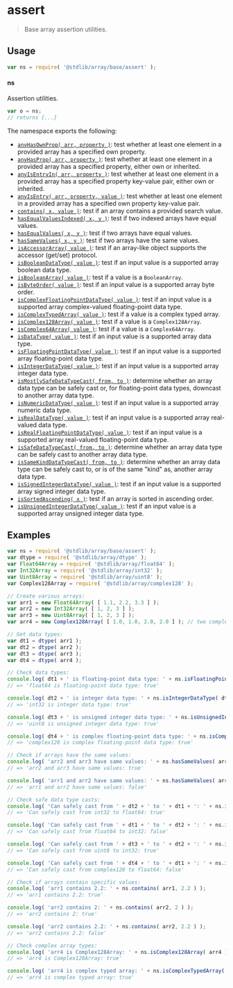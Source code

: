 <!--

@license Apache-2.0

Copyright (c) 2022 The Stdlib Authors.

Licensed under the Apache License, Version 2.0 (the "License");
you may not use this file except in compliance with the License.
You may obtain a copy of the License at

   http://www.apache.org/licenses/LICENSE-2.0

Unless required by applicable law or agreed to in writing, software
distributed under the License is distributed on an "AS IS" BASIS,
WITHOUT WARRANTIES OR CONDITIONS OF ANY KIND, either express or implied.
See the License for the specific language governing permissions and
limitations under the License.

-->

# assert

> Base array assertion utilities.

<section class="usage">

## Usage

```javascript
var ns = require( '@stdlib/array/base/assert' );
```

#### ns

Assertion utilities.

```javascript
var o = ns;
// returns {...}
```

The namespace exports the following:

<!-- <toc pattern="*"> -->

<div class="namespace-toc">

-   <span class="signature">[`anyHasOwnProp( arr, property )`][@stdlib/array/base/assert/any-has-own-property]</span><span class="delimiter">: </span><span class="description">test whether at least one element in a provided array has a specified own property.</span>
-   <span class="signature">[`anyHasProp( arr, property )`][@stdlib/array/base/assert/any-has-property]</span><span class="delimiter">: </span><span class="description">test whether at least one element in a provided array has a specified property, either own or inherited.</span>
-   <span class="signature">[`anyIsEntryIn( arr, property )`][@stdlib/array/base/assert/any-is-entry-in]</span><span class="delimiter">: </span><span class="description">test whether at least one element in a provided array has a specified property key-value pair, either own or inherited.</span>
-   <span class="signature">[`anyIsEntry( arr, property, value )`][@stdlib/array/base/assert/any-is-entry]</span><span class="delimiter">: </span><span class="description">test whether at least one element in a provided array has a specified own property key-value pair.</span>
-   <span class="signature">[`contains( x, value )`][@stdlib/array/base/assert/contains]</span><span class="delimiter">: </span><span class="description">test if an array contains a provided search value.</span>
-   <span class="signature">[`hasEqualValuesIndexed( x, y )`][@stdlib/array/base/assert/has-equal-values-indexed]</span><span class="delimiter">: </span><span class="description">test if two indexed arrays have equal values.</span>
-   <span class="signature">[`hasEqualValues( x, y )`][@stdlib/array/base/assert/has-equal-values]</span><span class="delimiter">: </span><span class="description">test if two arrays have equal values.</span>
-   <span class="signature">[`hasSameValues( x, y )`][@stdlib/array/base/assert/has-same-values]</span><span class="delimiter">: </span><span class="description">test if two arrays have the same values.</span>
-   <span class="signature">[`isAccessorArray( value )`][@stdlib/array/base/assert/is-accessor-array]</span><span class="delimiter">: </span><span class="description">test if an array-like object supports the accessor (get/set) protocol.</span>
-   <span class="signature">[`isBooleanDataType( value )`][@stdlib/array/base/assert/is-boolean-data-type]</span><span class="delimiter">: </span><span class="description">test if an input value is a supported array boolean data type.</span>
-   <span class="signature">[`isBooleanArray( value )`][@stdlib/array/base/assert/is-booleanarray]</span><span class="delimiter">: </span><span class="description">test if a value is a `BooleanArray`.</span>
-   <span class="signature">[`isByteOrder( value )`][@stdlib/array/base/assert/is-byte-order]</span><span class="delimiter">: </span><span class="description">test if an input value is a supported array byte order.</span>
-   <span class="signature">[`isComplexFloatingPointDataType( value )`][@stdlib/array/base/assert/is-complex-floating-point-data-type]</span><span class="delimiter">: </span><span class="description">test if an input value is a supported array complex-valued floating-point data type.</span>
-   <span class="signature">[`isComplexTypedArray( value )`][@stdlib/array/base/assert/is-complex-typed-array]</span><span class="delimiter">: </span><span class="description">test if a value is a complex typed array.</span>
-   <span class="signature">[`isComplex128Array( value )`][@stdlib/array/base/assert/is-complex128array]</span><span class="delimiter">: </span><span class="description">test if a value is a `Complex128Array`.</span>
-   <span class="signature">[`isComplex64Array( value )`][@stdlib/array/base/assert/is-complex64array]</span><span class="delimiter">: </span><span class="description">test if a value is a `Complex64Array`.</span>
-   <span class="signature">[`isDataType( value )`][@stdlib/array/base/assert/is-data-type]</span><span class="delimiter">: </span><span class="description">test if an input value is a supported array data type.</span>
-   <span class="signature">[`isFloatingPointDataType( value )`][@stdlib/array/base/assert/is-floating-point-data-type]</span><span class="delimiter">: </span><span class="description">test if an input value is a supported array floating-point data type.</span>
-   <span class="signature">[`isIntegerDataType( value )`][@stdlib/array/base/assert/is-integer-data-type]</span><span class="delimiter">: </span><span class="description">test if an input value is a supported array integer data type.</span>
-   <span class="signature">[`isMostlySafeDataTypeCast( from, to )`][@stdlib/array/base/assert/is-mostly-safe-data-type-cast]</span><span class="delimiter">: </span><span class="description">determine whether an array data type can be safely cast or, for floating-point data types, downcast to another array data type.</span>
-   <span class="signature">[`isNumericDataType( value )`][@stdlib/array/base/assert/is-numeric-data-type]</span><span class="delimiter">: </span><span class="description">test if an input value is a supported array numeric data type.</span>
-   <span class="signature">[`isRealDataType( value )`][@stdlib/array/base/assert/is-real-data-type]</span><span class="delimiter">: </span><span class="description">test if an input value is a supported array real-valued data type.</span>
-   <span class="signature">[`isRealFloatingPointDataType( value )`][@stdlib/array/base/assert/is-real-floating-point-data-type]</span><span class="delimiter">: </span><span class="description">test if an input value is a supported array real-valued floating-point data type.</span>
-   <span class="signature">[`isSafeDataTypeCast( from, to )`][@stdlib/array/base/assert/is-safe-data-type-cast]</span><span class="delimiter">: </span><span class="description">determine whether an array data type can be safely cast to another array data type.</span>
-   <span class="signature">[`isSameKindDataTypeCast( from, to )`][@stdlib/array/base/assert/is-same-kind-data-type-cast]</span><span class="delimiter">: </span><span class="description">determine whether an array data type can be safely cast to, or is of the same "kind" as, another array data type.</span>
-   <span class="signature">[`isSignedIntegerDataType( value )`][@stdlib/array/base/assert/is-signed-integer-data-type]</span><span class="delimiter">: </span><span class="description">test if an input value is a supported array signed integer data type.</span>
-   <span class="signature">[`isSortedAscending( x )`][@stdlib/array/base/assert/is-sorted-ascending]</span><span class="delimiter">: </span><span class="description">test if an array is sorted in ascending order.</span>
-   <span class="signature">[`isUnsignedIntegerDataType( value )`][@stdlib/array/base/assert/is-unsigned-integer-data-type]</span><span class="delimiter">: </span><span class="description">test if an input value is a supported array unsigned integer data type.</span>

</div>

<!-- </toc> -->

</section>

<!-- /.usage -->

<section class="examples">

## Examples

<!-- TODO: better examples -->

<!-- eslint no-undef: "error" -->

```javascript
var ns = require( '@stdlib/array/base/assert' );
var dtype = require( '@stdlib/array/dtype' );
var Float64Array = require( '@stdlib/array/float64' );
var Int32Array = require( '@stdlib/array/int32' );
var Uint8Array = require( '@stdlib/array/uint8' );
var Complex128Array = require( '@stdlib/array/complex128' );

// Create various arrays:
var arr1 = new Float64Array( [ 1.1, 2.2, 3.3 ] );
var arr2 = new Int32Array( [ 1, 2, 3 ] );
var arr3 = new Uint8Array( [ 1, 2, 3 ] );
var arr4 = new Complex128Array( [ 1.0, 1.0, 2.0, 2.0 ] ); // two complex numbers: 1+1i, 2+2i

// Get data types:
var dt1 = dtype( arr1 );
var dt2 = dtype( arr2 );
var dt3 = dtype( arr3 );
var dt4 = dtype( arr4 );

// Check data types:
console.log( dt1 + ' is floating-point data type: ' + ns.isFloatingPointDataType( dt1 ) );
// => 'float64 is floating-point data type: true'

console.log( dt2 + ' is integer data type: ' + ns.isIntegerDataType( dt2 ) );
// => 'int32 is integer data type: true'

console.log( dt3 + ' is unsigned integer data type: ' + ns.isUnsignedIntegerDataType( dt3 ) );
// => 'uint8 is unsigned integer data type: true'

console.log( dt4 + ' is complex floating-point data type: ' + ns.isComplexFloatingPointDataType( dt4 ) );
// => 'complex128 is complex floating-point data type: true'

// Check if arrays have the same values:
console.log( 'arr2 and arr3 have same values: ' + ns.hasSameValues( arr2, arr3 ) );
// => 'arr2 and arr3 have same values: true'

console.log( 'arr1 and arr2 have same values: ' + ns.hasSameValues( arr1, arr2 ) );
// => 'arr1 and arr2 have same values: false'

// Check safe data type casts:
console.log( 'Can safely cast from ' + dt2 + ' to ' + dt1 + ': ' + ns.isSafeDataTypeCast( dt2, dt1 ) );
// => 'Can safely cast from int32 to float64: true'

console.log( 'Can safely cast from ' + dt1 + ' to ' + dt2 + ': ' + ns.isSafeDataTypeCast( dt1, dt2 ) );
// => 'Can safely cast from float64 to int32: false'

console.log( 'Can safely cast from ' + dt3 + ' to ' + dt2 + ': ' + ns.isSafeDataTypeCast( dt3, dt2 ) );
// => 'Can safely cast from uint8 to int32: true'

console.log( 'Can safely cast from ' + dt4 + ' to ' + dt1 + ': ' + ns.isSafeDataTypeCast( dt4, dt1 ) );
// => 'Can safely cast from complex128 to float64: false'

// Check if arrays contain specific values:
console.log( 'arr1 contains 2.2: ' + ns.contains( arr1, 2.2 ) );
// => 'arr1 contains 2.2: true'

console.log( 'arr2 contains 2: ' + ns.contains( arr2, 2 ) );
// => 'arr2 contains 2: true'

console.log( 'arr2 contains 2.2: ' + ns.contains( arr2, 2.2 ) );
// => 'arr2 contains 2.2: false'

// Check complex array types:
console.log( 'arr4 is Complex128Array: ' + ns.isComplex128Array( arr4 ) );
// => 'arr4 is Complex128Array: true'

console.log( 'arr4 is complex typed array: ' + ns.isComplexTypedArray( arr4 ) );
// => 'arr4 is complex typed array: true'
```

</section>

<!-- /.examples -->

<!-- Section for related `stdlib` packages. Do not manually edit this section, as it is automatically populated. -->

<section class="related">

</section>

<!-- /.related -->

<!-- Section for all links. Make sure to keep an empty line after the `section` element and another before the `/section` close. -->

<section class="links">

<!-- <toc-links> -->

[@stdlib/array/base/assert/any-has-own-property]: https://github.com/stdlib-js/stdlib/tree/develop/lib/node_modules/%40stdlib/array/base/assert/any-has-own-property

[@stdlib/array/base/assert/any-has-property]: https://github.com/stdlib-js/stdlib/tree/develop/lib/node_modules/%40stdlib/array/base/assert/any-has-property

[@stdlib/array/base/assert/any-is-entry-in]: https://github.com/stdlib-js/stdlib/tree/develop/lib/node_modules/%40stdlib/array/base/assert/any-is-entry-in

[@stdlib/array/base/assert/any-is-entry]: https://github.com/stdlib-js/stdlib/tree/develop/lib/node_modules/%40stdlib/array/base/assert/any-is-entry

[@stdlib/array/base/assert/contains]: https://github.com/stdlib-js/stdlib/tree/develop/lib/node_modules/%40stdlib/array/base/assert/contains

[@stdlib/array/base/assert/has-equal-values-indexed]: https://github.com/stdlib-js/stdlib/tree/develop/lib/node_modules/%40stdlib/array/base/assert/has-equal-values-indexed

[@stdlib/array/base/assert/has-equal-values]: https://github.com/stdlib-js/stdlib/tree/develop/lib/node_modules/%40stdlib/array/base/assert/has-equal-values

[@stdlib/array/base/assert/has-same-values]: https://github.com/stdlib-js/stdlib/tree/develop/lib/node_modules/%40stdlib/array/base/assert/has-same-values

[@stdlib/array/base/assert/is-accessor-array]: https://github.com/stdlib-js/stdlib/tree/develop/lib/node_modules/%40stdlib/array/base/assert/is-accessor-array

[@stdlib/array/base/assert/is-boolean-data-type]: https://github.com/stdlib-js/stdlib/tree/develop/lib/node_modules/%40stdlib/array/base/assert/is-boolean-data-type

[@stdlib/array/base/assert/is-booleanarray]: https://github.com/stdlib-js/stdlib/tree/develop/lib/node_modules/%40stdlib/array/base/assert/is-booleanarray

[@stdlib/array/base/assert/is-byte-order]: https://github.com/stdlib-js/stdlib/tree/develop/lib/node_modules/%40stdlib/array/base/assert/is-byte-order

[@stdlib/array/base/assert/is-complex-floating-point-data-type]: https://github.com/stdlib-js/stdlib/tree/develop/lib/node_modules/%40stdlib/array/base/assert/is-complex-floating-point-data-type

[@stdlib/array/base/assert/is-complex-typed-array]: https://github.com/stdlib-js/stdlib/tree/develop/lib/node_modules/%40stdlib/array/base/assert/is-complex-typed-array

[@stdlib/array/base/assert/is-complex128array]: https://github.com/stdlib-js/stdlib/tree/develop/lib/node_modules/%40stdlib/array/base/assert/is-complex128array

[@stdlib/array/base/assert/is-complex64array]: https://github.com/stdlib-js/stdlib/tree/develop/lib/node_modules/%40stdlib/array/base/assert/is-complex64array

[@stdlib/array/base/assert/is-data-type]: https://github.com/stdlib-js/stdlib/tree/develop/lib/node_modules/%40stdlib/array/base/assert/is-data-type

[@stdlib/array/base/assert/is-floating-point-data-type]: https://github.com/stdlib-js/stdlib/tree/develop/lib/node_modules/%40stdlib/array/base/assert/is-floating-point-data-type

[@stdlib/array/base/assert/is-integer-data-type]: https://github.com/stdlib-js/stdlib/tree/develop/lib/node_modules/%40stdlib/array/base/assert/is-integer-data-type

[@stdlib/array/base/assert/is-mostly-safe-data-type-cast]: https://github.com/stdlib-js/stdlib/tree/develop/lib/node_modules/%40stdlib/array/base/assert/is-mostly-safe-data-type-cast

[@stdlib/array/base/assert/is-numeric-data-type]: https://github.com/stdlib-js/stdlib/tree/develop/lib/node_modules/%40stdlib/array/base/assert/is-numeric-data-type

[@stdlib/array/base/assert/is-real-data-type]: https://github.com/stdlib-js/stdlib/tree/develop/lib/node_modules/%40stdlib/array/base/assert/is-real-data-type

[@stdlib/array/base/assert/is-real-floating-point-data-type]: https://github.com/stdlib-js/stdlib/tree/develop/lib/node_modules/%40stdlib/array/base/assert/is-real-floating-point-data-type

[@stdlib/array/base/assert/is-safe-data-type-cast]: https://github.com/stdlib-js/stdlib/tree/develop/lib/node_modules/%40stdlib/array/base/assert/is-safe-data-type-cast

[@stdlib/array/base/assert/is-same-kind-data-type-cast]: https://github.com/stdlib-js/stdlib/tree/develop/lib/node_modules/%40stdlib/array/base/assert/is-same-kind-data-type-cast

[@stdlib/array/base/assert/is-signed-integer-data-type]: https://github.com/stdlib-js/stdlib/tree/develop/lib/node_modules/%40stdlib/array/base/assert/is-signed-integer-data-type

[@stdlib/array/base/assert/is-sorted-ascending]: https://github.com/stdlib-js/stdlib/tree/develop/lib/node_modules/%40stdlib/array/base/assert/is-sorted-ascending

[@stdlib/array/base/assert/is-unsigned-integer-data-type]: https://github.com/stdlib-js/stdlib/tree/develop/lib/node_modules/%40stdlib/array/base/assert/is-unsigned-integer-data-type

<!-- </toc-links> -->

</section>

<!-- /.links -->
